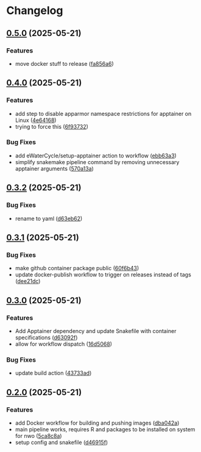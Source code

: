 # Changelog

## [0.5.0](https://github.com/BHKLAB-DataProcessing/ccle-treatmentresponse-snakemake/compare/v0.4.0...v0.5.0) (2025-05-21)


### Features

* move docker stuff to release ([fa856a6](https://github.com/BHKLAB-DataProcessing/ccle-treatmentresponse-snakemake/commit/fa856a6d55965b9649b30c5a68af72efb42f32cc))

## [0.4.0](https://github.com/BHKLAB-DataProcessing/ccle-treatmentresponse-snakemake/compare/v0.3.2...v0.4.0) (2025-05-21)


### Features

* add step to disable apparmor namespace restrictions for apptainer on Linux ([4e64168](https://github.com/BHKLAB-DataProcessing/ccle-treatmentresponse-snakemake/commit/4e641683c5fe1f130fa5e84ce246eb04312760c1))
* trying to force this ([6f93732](https://github.com/BHKLAB-DataProcessing/ccle-treatmentresponse-snakemake/commit/6f937321b478b57c5a6559dbd770ac0428795216))


### Bug Fixes

* add eWaterCycle/setup-apptainer action to workflow ([ebb63a3](https://github.com/BHKLAB-DataProcessing/ccle-treatmentresponse-snakemake/commit/ebb63a391de1e81537be22d0beaa0e85af597e64))
* simplify snakemake pipeline command by removing unnecessary apptainer arguments ([570a13a](https://github.com/BHKLAB-DataProcessing/ccle-treatmentresponse-snakemake/commit/570a13af04c57345d6d567b231a0c327092ce9b0))

## [0.3.2](https://github.com/BHKLAB-DataProcessing/ccle-treatmentresponse-snakemake/compare/v0.3.1...v0.3.2) (2025-05-21)


### Bug Fixes

* rename to yaml ([d63eb62](https://github.com/BHKLAB-DataProcessing/ccle-treatmentresponse-snakemake/commit/d63eb62543d83922e55a37ffc5e5ff490b8d110b))

## [0.3.1](https://github.com/BHKLAB-DataProcessing/ccle-treatmentresponse-snakemake/compare/v0.3.0...v0.3.1) (2025-05-21)


### Bug Fixes

* make github container package public ([60f6b43](https://github.com/BHKLAB-DataProcessing/ccle-treatmentresponse-snakemake/commit/60f6b43ae49f9412619f65b49d6750cd31b00a32))
* update docker-publish workflow to trigger on releases instead of tags ([dee21dc](https://github.com/BHKLAB-DataProcessing/ccle-treatmentresponse-snakemake/commit/dee21dc45faa7f95291516055cf5d919cfea2b4b))

## [0.3.0](https://github.com/BHKLAB-DataProcessing/ccle-treatmentresponse-snakemake/compare/v0.2.0...v0.3.0) (2025-05-21)


### Features

* Add Apptainer dependency and update Snakefile with container specifications ([d63092f](https://github.com/BHKLAB-DataProcessing/ccle-treatmentresponse-snakemake/commit/d63092fd8b0dad097b93b32a60fdf521d451cc84))
* allow for workflow dispatch ([16d5068](https://github.com/BHKLAB-DataProcessing/ccle-treatmentresponse-snakemake/commit/16d506868862baa6fc15fb2896ded1793983a9ea))


### Bug Fixes

* update build action ([43733ad](https://github.com/BHKLAB-DataProcessing/ccle-treatmentresponse-snakemake/commit/43733adb5f8a1cbce209fc06ff791b17b66fe5d6))

## [0.2.0](https://github.com/BHKLAB-DataProcessing/ccle-treatmentresponse-snakemake/compare/v0.1.0...v0.2.0) (2025-05-21)


### Features

* add Docker workflow for building and pushing images ([dba042a](https://github.com/BHKLAB-DataProcessing/ccle-treatmentresponse-snakemake/commit/dba042ac87f7b721333a2b0235ebfc8800dd2e46))
* main pipeline works, requires R and packages to be installed on system for nwo ([5ca8c8a](https://github.com/BHKLAB-DataProcessing/ccle-treatmentresponse-snakemake/commit/5ca8c8a8bb4991672c9279104392022d264f38ea))
* setup config and snakefile ([d46915f](https://github.com/BHKLAB-DataProcessing/ccle-treatmentresponse-snakemake/commit/d46915fe690c371d6cdf73091dd32617270547de))
